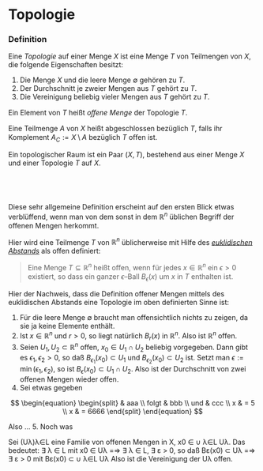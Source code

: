# Topologie

### Definition

Eine *Topologie* auf einer Menge $X$ ist eine Menge $T$ von Teilmengen von $X$, die folgende Eigenschaften besitzt:
1. Die Menge $X$ und die leere Menge $\emptyset$ gehören zu $T$.
1. Der Durchschnitt je zweier Mengen aus $T$ gehört zu $T$.
1. Die Vereinigung beliebig vieler Mengen aus $T$ gehört zu $T$.

Ein Element von $T$ heißt *oﬀene Menge* der Topologie $T$.

Eine Teilmenge $A$ von $X$ heißt abgeschlossen bezüglich $T$, falls ihr Komplement $A_C := X \setminus A$ bezüglich $T$ oﬀen ist.

Ein topologischer Raum ist ein Paar $(X,T)$, bestehend aus einer Menge $X$ und einer Topologie $T$ auf $X$.

## &nbsp;

Diese sehr allgemeine Definition erscheint auf den ersten Blick etwas verblüffend, wenn man von dem sonst in dem $\mathbb{R}^n$ üblichen Begriff der offenen Mengen herkommt.

Hier wird eine Teilmenge $T$ von $\mathbb{R}^n$ üblicherweise mit Hilfe des *[euklidischen Abstands](https://de.m.wikipedia.org/wiki/Euklidischer_Abstand)* als offen definiert:


> Eine Menge $T \subseteq \mathbb{R}^n$ heißt oﬀen, wenn für jedes $x \in \mathbb{R}^n$ ein $\epsilon > 0$ existiert, so dass ein ganzer $\epsilon$–Ball $B_\epsilon(x)$ um $x$ in $T$  enthalten ist.

Hier der Nachweis, dass die Definition offener Mengen mittels des euklidischen Abstands eine Topologie im oben definierten Sinne ist:

1. Für die leere Menge $\emptyset$ braucht man offensichtlich nichts zu zeigen, da sie ja keine Elemente enthält.
1. Ist $x \in \mathbb{R}^n$ und $r > 0$, so liegt natürlich $B_r(x)$ in $\mathbb{R}^n$. Also ist $\mathbb{R}^n$ offen.
1. Seien $U_1, U_2 \subset \mathbb{R}^n$ offen, $x_0 \in U_1 \cap U_2$ beliebig vorgegeben. Dann gibt es $\epsilon_1, \epsilon_2 > 0$, so daß $B_{\epsilon_1}(x_0) \subset U_1$ und $B_{\epsilon_2}(x_0) \subset U_2$ ist. Setzt man $\epsilon := \min(\epsilon_1, \epsilon_2)$, so ist $B_\epsilon(x_0) \subset U_1 \cap U_2$. Also ist der Durchschnitt von zwei offenen Mengen wieder offen.
1. Sei etwas gegeben

$$
\begin{equation}
\begin{split}
& aaa \\
folgt & bbb \\
und & ccc \\
x & = 5 \\
x & = 6666
\end{split}
\end{equation}
$$

   Also ...
5. Noch was



 Sei (Uλ)λ∈L eine Familie von offenen Mengen in X, x0 ∈
∪
λ∈L
Uλ. Das bedeutet:
∃ λ ∈ L mit x0 ∈ Uλ
=⇒ ∃ λ ∈ L, ∃ ε > 0, so daß Bε(x0) ⊂ Uλ
=⇒ ∃ ε > 0 mit Bε(x0) ⊂
∪
λ∈L
Uλ
Also ist die Vereinigung der Uλ offen.

